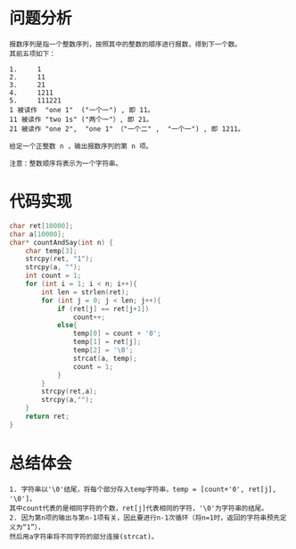 # 问题分析
	报数序列是指一个整数序列，按照其中的整数的顺序进行报数，得到下一个数。
	其前五项如下：
	
	1.     1
	2.     11
	3.     21
	4.     1211
	5.     111221
	1 被读作  "one 1"  ("一个一") , 即 11。
	11 被读作 "two 1s" ("两个一"）, 即 21。
	21 被读作 "one 2",  "one 1" （"一个二" ,  "一个一") , 即 1211。
	
	给定一个正整数 n ，输出报数序列的第 n 项。
	
	注意：整数顺序将表示为一个字符串。
# 代码实现
```C
char ret[10000];
char a[10000];
char* countAndSay(int n) {
    char temp[3];
    strcpy(ret, "1");
    strcpy(a, "");
    int count = 1;
    for (int i = 1; i < n; i++){
        int len = strlen(ret);
        for (int j = 0; j < len; j++){
            if (ret[j] == ret[j+1])
                count++;
            else{
                temp[0] = count + '0';
                temp[1] = ret[j];
                temp[2] = '\0';
                strcat(a, temp);
                count = 1;
            }
        }
        strcpy(ret,a);
        strcpy(a,"");
    } 
    return ret;
}
```
# 总结体会
	1. 字符串以'\0'结尾，将每个部分存入temp字符串，temp = [count+'0', ret[j], '\0']，
	其中count代表的是相同字符的个数，ret[j]代表相同的字符，'\0'为字符串的结尾。
	2. 因为第n项的输出与第n-1项有关，因此要进行n-1次循环（将n=1时，返回的字符串预先定义为“1”），
	然后用a字符串将不同字符的部分连接(strcat)。
